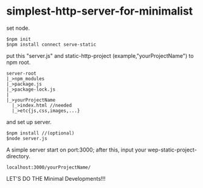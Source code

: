 # simplest-http-server-for-minimalist

set node.
```
$npm init
$npm install connect serve-static 
```

put this "server.js" and static-http-project (example,"yourProjectName") to npm root.
```
server-root
|_>npm_modules
|_>package.js
|_>package-lock.js
|
|_>yourProjectName
  |_>index.html //needed
  |_>etc{js,css,images,...}
```

and set up server.
```
$npm install //(optional)
$node server.js
```

A simple server start on port:3000;
after this, input your wep-static-project-directory.
```
localhost:3000/yourProjectName/
```

LET'S DO THE Minimal Developments!!!
